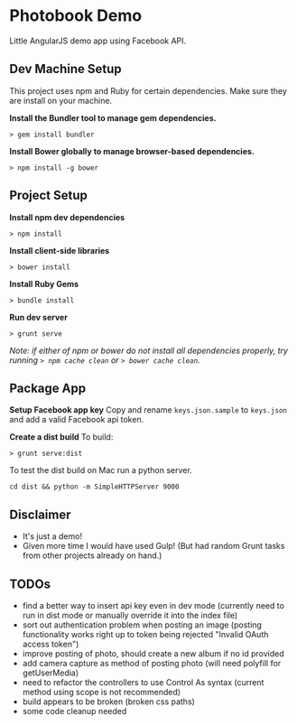 # Photobook Demo

Little AngularJS demo app using Facebook API.

## Dev Machine Setup

This project uses npm and Ruby for certain dependencies. Make sure they are install on your machine.

**Install the Bundler tool to manage gem dependencies.**
```
> gem install bundler
```

**Install Bower globally to manage browser-based dependencies.**
```
> npm install -g bower
```


## Project Setup

**Install npm dev dependencies**
```
> npm install
```

**Install client-side libraries**
```
> bower install
```

**Install Ruby Gems**
```
> bundle install
```

**Run dev server**
```
> grunt serve
```

*Note: if either of npm or bower do not install all dependencies properly, try running `> npm cache clean` or `> bower cache clean`.*


## Package App

**Setup Facebook app key**
Copy and rename `keys.json.sample` to `keys.json` and add a valid Facebook api token.

**Create a dist build**
To build:
```
> grunt serve:dist
```

To test the dist build on Mac run a python server.
```
cd dist && python -m SimpleHTTPServer 9000
```

## Disclaimer
- It's just a demo!
- Given more time I would have used Gulp! (But had random Grunt tasks from other projects already on hand.)


## TODOs
- find a better way to insert api key even in dev mode (currently need to run in dist mode or manually override it into the index file)
- sort out authentication problem when posting an image (posting functionality works right up to token being rejected "Invalid OAuth access token")
- improve posting of photo, should create a new album if no id provided
- add camera capture as method of posting photo (will need polyfill for getUserMedia)
- need to refactor the controllers to use Control As syntax (current method using scope is not recommended)
- build appears to be broken (broken css paths)
- some code cleanup needed
